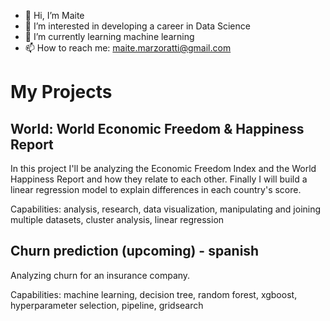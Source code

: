 - 👋 Hi, I’m Maite
- 👀 I’m interested in developing a career in Data Science
- 🌱 I’m currently learning machine learning
- 📫 How to reach me: maite.marzoratti@gmail.com

# My Projects
## World: World Economic Freedom & Happiness Report
In this project I'll be analyzing the Economic Freedom Index and the World Happiness Report and how they relate to each other. Finally I will build a linear regression model to explain differences in each country's score.

Capabilities: analysis, research, data visualization, manipulating and joining multiple datasets, cluster analysis, linear regression

## Churn prediction (upcoming) - spanish
Analyzing churn for an insurance company.

Capabilities: machine learning, decision tree, random forest, xgboost, hyperparameter selection, pipeline, gridsearch

<!---
mmarzora/mmarzora is a ✨ special ✨ repository because its `README.md` (this file) appears on your GitHub profile.
You can click the Preview link to take a look at your changes.
--->
